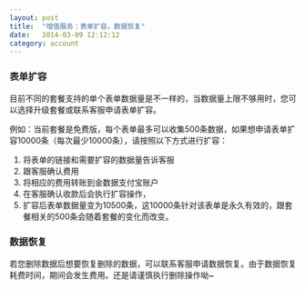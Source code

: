 ```yaml
---
layout: post
title:  "增值服务：表单扩容，数据恢复"
date:   2014-03-09 12:12:12
category: account
---
```


### 表单扩容

目前不同的套餐支持的单个表单数据量是不一样的，当数据量上限不够用时，您可以选择升级套餐或联系客服申请表单扩容。

例如：当前套餐是免费版，每个表单最多可以收集500条数据，如果想申请表单扩容10000条（每次最少10000条），请按照以下方式进行扩容：

1. 将表单的链接和需要扩容的数据量告诉客服
2. 跟客服确认费用
3. 将相应的费用转账到金数据支付宝账户
4. 在客服确认收款后会执行扩容操作，
5. 扩容后表单数据量变为10500条，这10000条针对该表单是永久有效的，跟套餐相关的500条会随着套餐的变化而改变。

### 数据恢复

若您删除数据后想要恢复删除的数据，可以联系客服申请数据恢复。由于数据恢复耗费时间，期间会发生费用。还是请谨慎执行删除操作呦~
